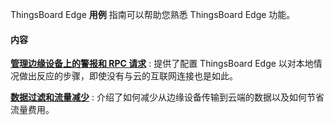 ThingsBoard Edge **用例** 指南可以帮助您熟悉 ThingsBoard Edge 功能。

#### 内容

[**管理边缘设备上的警报和 RPC 请求**](/docs/{{docsPrefix}}use-cases/manage-alarms-rpc-requests/)
: 提供了配置 ThingsBoard Edge 以对本地情况做出反应的步骤，即使没有与云的互联网连接也是如此。

[**数据过滤和流量减少**](/docs/{{docsPrefix}}use-cases/data-filtering-traffic-reduce/)
: 介绍了如何减少从边缘设备传输到云端的数据以及如何节省流量费用。